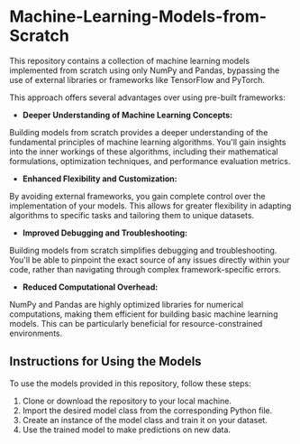 # Machine-Learning-Models-from-Scratch

This repository contains a collection of machine learning models implemented from scratch using only NumPy and Pandas, bypassing the use of external libraries or frameworks like TensorFlow and PyTorch.

This approach offers several advantages over using pre-built frameworks:

* **Deeper Understanding of Machine Learning Concepts:** 

Building models from scratch provides a deeper understanding of the fundamental principles of machine learning algorithms. You'll gain insights into the inner workings of these algorithms, including their mathematical formulations, optimization techniques, and performance evaluation metrics.

* **Enhanced Flexibility and Customization:**

By avoiding external frameworks, you gain complete control over the implementation of your models. This allows for greater flexibility in adapting algorithms to specific tasks and tailoring them to unique datasets.

* **Improved Debugging and Troubleshooting:**

Building models from scratch simplifies debugging and troubleshooting. You'll be able to pinpoint the exact source of any issues directly within your code, rather than navigating through complex framework-specific errors.

* **Reduced Computational Overhead:**

NumPy and Pandas are highly optimized libraries for numerical computations, making them efficient for building basic machine learning models. This can be particularly beneficial for resource-constrained environments.

## Instructions for Using the Models
To use the models provided in this repository, follow these steps:

1. Clone or download the repository to your local machine.
2. Import the desired model class from the corresponding Python file.
3. Create an instance of the model class and train it on your dataset.
4. Use the trained model to make predictions on new data.